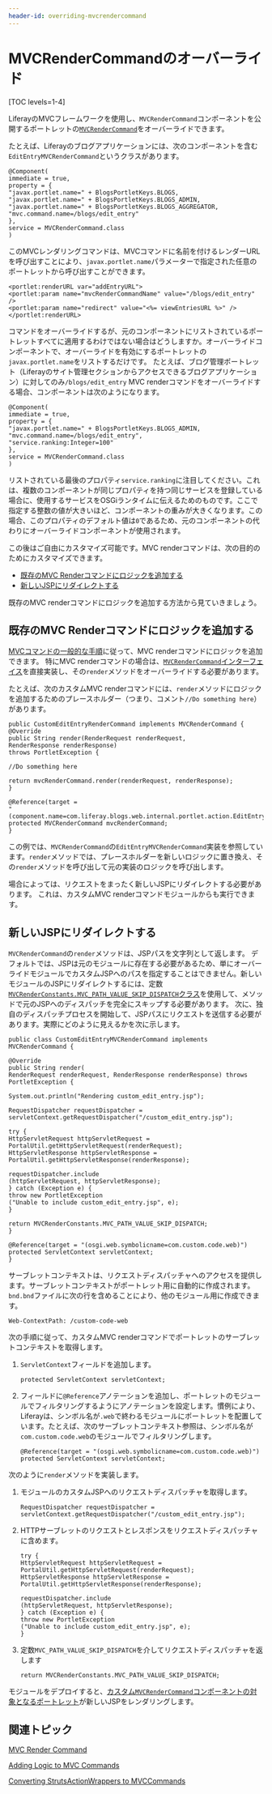```yaml
---
header-id: overriding-mvcrendercommand
---
```


# MVCRenderCommandのオーバーライド

[TOC levels=1-4]

LiferayのMVCフレームワークを使用し、`MVCRenderCommand`コンポーネントを公開するポートレットの[`MVCRenderCommand`](@platform-ref@/7.1-latest/javadocs/portal-kernel/com/liferay/portal/kernel/portlet/bridges/mvc/MVCRenderCommand.html)をオーバーライドできます。

たとえば、Liferayのブログアプリケーションには、次のコンポーネントを含む`EditEntryMVCRenderCommand`というクラスがあります。


    @Component(
    immediate = true,
    property = {
    "javax.portlet.name=" + BlogsPortletKeys.BLOGS,
    "javax.portlet.name=" + BlogsPortletKeys.BLOGS_ADMIN,
    "javax.portlet.name=" + BlogsPortletKeys.BLOGS_AGGREGATOR,
    "mvc.command.name=/blogs/edit_entry"
    },
    service = MVCRenderCommand.class
    )

このMVCレンダリングコマンドは、MVCコマンドに名前を付けるレンダーURLを呼び出すことにより、`javax.portlet.name`パラメーターで指定された任意のポートレットから呼び出すことができます。

    <portlet:renderURL var="addEntryURL">
    <portlet:param name="mvcRenderCommandName" value="/blogs/edit_entry" />
    <portlet:param name="redirect" value="<%= viewEntriesURL %>" />
    </portlet:renderURL>

コマンドをオーバーライドするが、元のコンポーネントにリストされているポートレットすべてに適用するわけではない場合はどうしますか。オーバーライドコンポーネントで、オーバーライドを有効にするポートレットの`javax.portlet.name`をリストするだけです。
たとえば、ブログ管理ポートレット（Liferayのサイト管理セクションからアクセスできるブログアプリケーション）に対してのみ`/blogs/edit_entry` MVC renderコマンドをオーバーライドする場合、コンポーネントは次のようになります。

    @Component(
    immediate = true,
    property = {
    "javax.portlet.name=" + BlogsPortletKeys.BLOGS_ADMIN,
    "mvc.command.name=/blogs/edit_entry",
    "service.ranking:Integer=100"
    },
    service = MVCRenderCommand.class
    )

リストされている最後のプロパティ`service.ranking`に注目してください。これは、複数のコンポーネントが同じプロパティを持つ同じサービスを登録している場合に、使用するサービスをOSGiランタイムに伝えるためのものです。ここで指定する整数の値が大きいほど、コンポーネントの重みが大きくなります。この場合、このプロパティのデフォルト値は`0`であるため、元のコンポーネントの代わりにオーバーライドコンポーネントが使用されます。

この後はご自由にカスタマイズ可能です。MVC renderコマンドは、次の目的のためにカスタマイズできます。

- [既存のMVC Renderコマンドにロジックを追加する](#adding-logic-to-an-existing-mvc-render-command)
- [新しいJSPにリダイレクトする](#redirecting-to-a-new-jsp)

既存のMVC renderコマンドにロジックを追加する方法から見ていきましょう。

## 既存のMVC Renderコマンドにロジックを追加する

[MVCコマンドの一般的な手順](/docs/7-1/tutorials/-/knowledge_base/t/adding-logic-to-mvc-commands)に従って、MVC renderコマンドにロジックを追加できます。 
特にMVC renderコマンドの場合は、[`MVCRenderCommand`インターフェイス](@platform-ref@/7.1-latest/javadocs/portal-kernel/com/liferay/portal/kernel/portlet/bridges/mvc/MVCRenderCommand.html)を直接実装し、その`render`メソッドをオーバーライドする必要があります。

たとえば、次のカスタムMVC renderコマンドには、`render`メソッドにロジックを追加するためのプレースホルダー（つまり、コメント`//Do something here`）があります。

    public CustomEditEntryRenderCommand implements MVCRenderCommand {
    @Override
    public String render(RenderRequest renderRequest,
    RenderResponse renderResponse)
    throws PortletException {
    
    //Do something here
    
    return mvcRenderCommand.render(renderRequest, renderResponse);
    }
    
    @Reference(target =
    "(component.name=com.liferay.blogs.web.internal.portlet.action.EditEntryMVCRenderCommand)")
    protected MVCRenderCommand mvcRenderCommand;
    }

この例では、`MVCRenderCommand`の`EditEntryMVCRenderCommand`実装を参照しています。`render`メソッドでは、プレースホルダーを新しいロジックに置き換え、その`render`メソッドを呼び出して元の実装のロジックを呼び出します。

場合によっては、リクエストをまったく新しいJSPにリダイレクトする必要があります。 これは、カスタムMVC renderコマンドモジュールからも実行できます。

## 新しいJSPにリダイレクトする

`MVCRenderCommand`の`render`メソッドは、JSPパスを文字列として返します。 デフォルトでは、JSPは元のモジュールに存在する必要があるため、単にオーバーライドモジュールでカスタムJSPへのパスを指定することはできません。新しいモジュールのJSPにリダイレクトするには、定数[`MVCRenderConstants.MVC_PATH_VALUE_SKIP_DISPATCH`クラス](@platform-ref@/7.1-latest/javadocs/portal-kernel/com/liferay/portal/kernel/portlet/bridges/mvc/MVCRenderConstants.html)を使用して、メソッドで元のJSPへのディスパッチを完全にスキップする必要があります。
次に、独自のディスパッチプロセスを開始して、JSPパスにリクエストを送信する必要があります。実際にどのように見えるかを次に示します。

    public class CustomEditEntryMVCRenderCommand implements MVCRenderCommand {
    
    @Override
    public String render(
    RenderRequest renderRequest, RenderResponse renderResponse) throws
    PortletException {
    
    System.out.println("Rendering custom_edit_entry.jsp");
    
    RequestDispatcher requestDispatcher =
    servletContext.getRequestDispatcher("/custom_edit_entry.jsp");
    
    try {
    HttpServletRequest httpServletRequest =
    PortalUtil.getHttpServletRequest(renderRequest);
    HttpServletResponse httpServletResponse =
    PortalUtil.getHttpServletResponse(renderResponse);
    
    requestDispatcher.include
    (httpServletRequest, httpServletResponse);
    } catch (Exception e) {
    throw new PortletException
    ("Unable to include custom_edit_entry.jsp", e);
    }
    
    return MVCRenderConstants.MVC_PATH_VALUE_SKIP_DISPATCH;
    }
    
    @Reference(target = "(osgi.web.symbolicname=com.custom.code.web)")
    protected ServletContext servletContext;
    }

サーブレットコンテキストは、リクエストディスパッチャへのアクセスを提供します。サーブレットコンテキストがポートレット用に自動的に作成されます。 `bnd.bnd`ファイルに次の行を含めることにより、他のモジュール用に作成できます。

    Web-ContextPath: /custom-code-web

次の手順に従って、カスタムMVC renderコマンドでポートレットのサーブレットコンテキストを取得します。

1. `ServletContext`フィールドを追加します。

       protected ServletContext servletContext;
   
2. フィールドに`@Reference`アノテーションを追加し、ポートレットのモジュールでフィルタリングするようにアノテーションを設定します。慣例により、Liferayは、シンボル名が`.web`で終わるモジュールにポートレットを配置しています。たとえば、次のサーブレットコンテキスト参照は、シンボル名が`com.custom.code.web`のモジュールでフィルタリングします。

       @Reference(target = "(osgi.web.symbolicname=com.custom.code.web)")
       protected ServletContext servletContext;
   
次のように`render`メソッドを実装します。

1. モジュールのカスタムJSPへのリクエストディスパッチャを取得します。

       RequestDispatcher requestDispatcher =
       servletContext.getRequestDispatcher("/custom_edit_entry.jsp");
   
2. HTTPサーブレットのリクエストとレスポンスをリクエストディスパッチャに含めます。

       try {
       HttpServletRequest httpServletRequest =
       PortalUtil.getHttpServletRequest(renderRequest);
       HttpServletResponse httpServletResponse =
       PortalUtil.getHttpServletResponse(renderResponse);
       
       requestDispatcher.include
       (httpServletRequest, httpServletResponse);
       } catch (Exception e) {
       throw new PortletException
       ("Unable to include custom_edit_entry.jsp", e);
       }
   
3. 定数`MVC_PATH_VALUE_SKIP_DISPATCH`を介してリクエストディスパッチャを返します

       return MVCRenderConstants.MVC_PATH_VALUE_SKIP_DISPATCH;
   
モジュールをデプロイすると、[カスタム`MVCRenderCommand`コンポーネントの対象となるポートレット](/docs/7-1/tutorials/-/knowledge_base/t/adding-logic-to-mvc-commands#step-2-publish-as-a-component)が新しいJSPをレンダリングします。

## 関連トピック

[MVC Render Command](/docs/7-1/tutorials/-/knowledge_base/t/mvc-render-command)

[Adding Logic to MVC Commands](/docs/7-1/tutorials/-/knowledge_base/t/adding-logic-to-mvc-commands)

[Converting StrutsActionWrappers to MVCCommands](/docs/7-1/tutorials/-/knowledge_base/t/converting-strutsactionwrappers-to-mvccommands)
